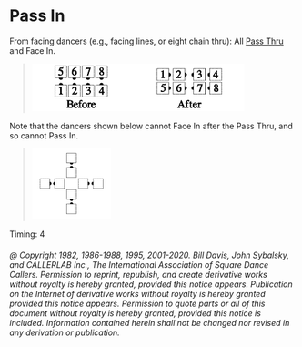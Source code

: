 
# Pass In

From facing dancers (e.g., facing lines, or eight chain thru): 
All [Pass Thru](../b1/pass_thru.md) and Face In.

> 
> ![alt](pass_in_1a.png)![alt](pass_in_1b.png)
>

Note that the dancers shown below cannot Face In after the Pass Thru, and so cannot
Pass In.

> 
> ![alt](pass_in_2.png)
>

Timing: 4

###### @ Copyright 1982, 1986-1988, 1995, 2001-2020. Bill Davis, John Sybalsky, and CALLERLAB Inc., The International Association of Square Dance Callers. Permission to reprint, republish, and create derivative works without royalty is hereby granted, provided this notice appears. Publication on the Internet of derivative works without royalty is hereby granted provided this notice appears. Permission to quote parts or all of this document without royalty is hereby granted, provided this notice is included. Information contained herein shall not be changed nor revised in any derivation or publication.
